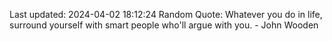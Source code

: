 Last updated: 2024-04-02 18:12:24
Random Quote: Whatever you do in life, surround yourself with smart people who'll argue with you. - John Wooden